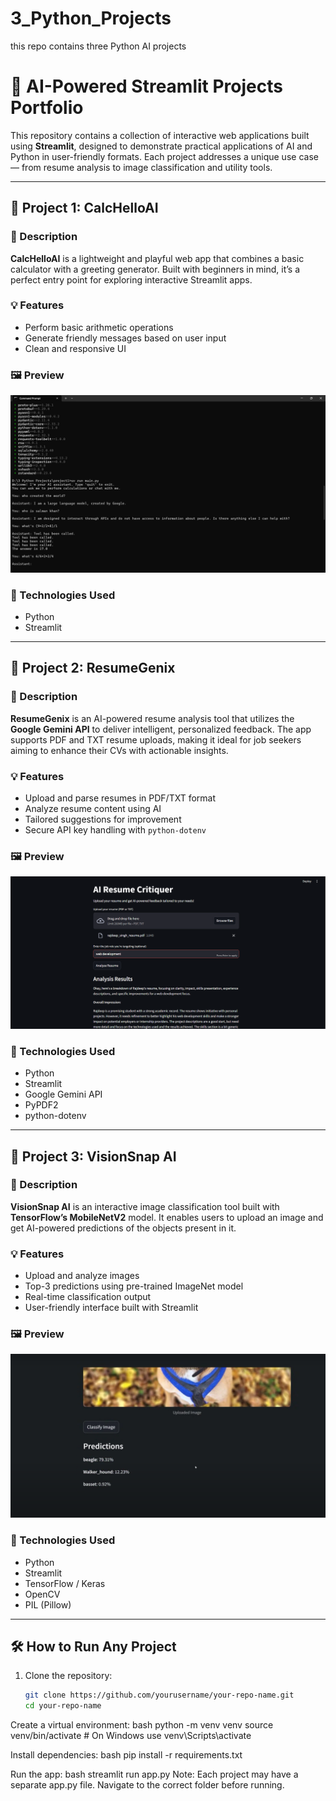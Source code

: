 # 3_Python_Projects
this repo contains three Python AI projects


# 🚀 AI-Powered Streamlit Projects Portfolio

This repository contains a collection of interactive web applications built using **Streamlit**, designed to demonstrate practical applications of AI and Python in user-friendly formats. Each project addresses a unique use case — from resume analysis to image classification and utility tools.

---

## 📁 Project 1: CalcHelloAI

### 🔹 Description
**CalcHelloAI** is a lightweight and playful web app that combines a basic calculator with a greeting generator. Built with beginners in mind, it’s a perfect entry point for exploring interactive Streamlit apps.

### 💡 Features
- Perform basic arithmetic operations
- Generate friendly messages based on user input
- Clean and responsive UI

### 🖼️ Preview    
![Preview](image1.png)


### 🔧 Technologies Used
- Python
- Streamlit

---

## 📁 Project 2: ResumeGenix

### 🔹 Description
**ResumeGenix** is an AI-powered resume analysis tool that utilizes the **Google Gemini API** to deliver intelligent, personalized feedback. The app supports PDF and TXT resume uploads, making it ideal for job seekers aiming to enhance their CVs with actionable insights.

### 💡 Features
- Upload and parse resumes in PDF/TXT format
- Analyze resume content using AI
- Tailored suggestions for improvement
- Secure API key handling with `python-dotenv`

### 🖼️ Preview  
![Preview](image2.png)


### 🔧 Technologies Used
- Python
- Streamlit
- Google Gemini API
- PyPDF2
- python-dotenv

---

## 📁 Project 3: VisionSnap AI

### 🔹 Description
**VisionSnap AI** is an interactive image classification tool built with **TensorFlow’s MobileNetV2** model. It enables users to upload an image and get AI-powered predictions of the objects present in it.

### 💡 Features
- Upload and analyze images
- Top-3 predictions using pre-trained ImageNet model
- Real-time classification output
- User-friendly interface built with Streamlit

### 🖼️ Preview  
![Preview](image3.png)


### 🔧 Technologies Used
- Python
- Streamlit
- TensorFlow / Keras
- OpenCV
- PIL (Pillow)

---

## 🛠️ How to Run Any Project

1. Clone the repository:
   ```bash
   git clone https://github.com/yourusername/your-repo-name.git
   cd your-repo-name
Create a virtual environment:
bash
python -m venv venv
source venv/bin/activate  # On Windows use venv\Scripts\activate

Install dependencies:
bash
pip install -r requirements.txt

Run the app:
bash
streamlit run app.py
Note: Each project may have a separate app.py file. Navigate to the correct folder before running.
